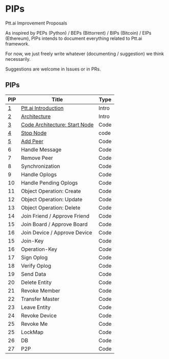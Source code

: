 PIPs
==========
Ptt.ai Improvement Proposals

As inspired by PEPs (Python) / BEPs (Bittorrent) / BIPs (Bitcoin) / EIPs (Ethereum),
PIPs intends to document everything related to Ptt.ai framework.

For now, we just freely write whatever (documenting / suggestion) we think necessarily.

Suggestions are welcome in Issues or in PRs.

PIPs
-----

PIP | Title | Type
--- | --- | ---
 [1](https://github.com/ailabstw/PIPs/blob/master/PIP-0001.md) | [Ptt.ai Introduction](https://github.com/ailabstw/PIPs/blob/master/PIP-0001.md) | Intro
 [2](https://github.com/ailabstw/PIPs/blob/master/PIP-0002.md) | [Architecture](https://github.com/ailabstw/PIPs/blob/master/PIP-0002.md) | Intro
 [3](https://github.com/ailabstw/PIPs/blob/master/PIP-0003.md) | [Code Architecture: Start Node](https://github.com/ailabstw/PIPs/blob/master/PIP-0003.md) | Code
 [4](https://github.com/ailabstw/PIPs/blob/master/PIP-0004.md) | [Stop Node](https://github.com/ailabstw/PIPs/blob/master/PIP-0004.md) | code
 [5](https://github.com/ailabstw/PIPs/blob/master/PIP-0005.md) | [Add Peer](https://github.com/ailabstw/PIPs/blob/master/PIP-0005.md) | Code
 6 | Handle Message | Code
 7 | Remove Peer | Code
 8 | Synchronization | Code
 9 | Handle Oplogs | Code
 10 | Handle Pending Oplogs | Code
 11 | Object Operation: Create | Code
 12 | Object Operation: Update | Code
 13 | Object Operation: Delete | Code
 14 | Join Friend / Approve Friend | Code
 15 | Join Board / Approve Board | Code
 16 | Join Device / Approve Device | Code
 15 | Join-Key | Code
 16 | Operation-Key | Code
 17 | Sign Oplog | Code
 18 | Verify Oplog | Code
 19 | Send Data | Code
 20 | Delete Entity | Code
 21 | Revoke Member | Code
 22 | Transfer Master | Code
 23 | Leave Entity | Code
 24 | Revoke Device | Code
 25 | Revoke Me | Code
 25 | LockMap | Code
 26 | DB | Code
 27 | P2P | Code

